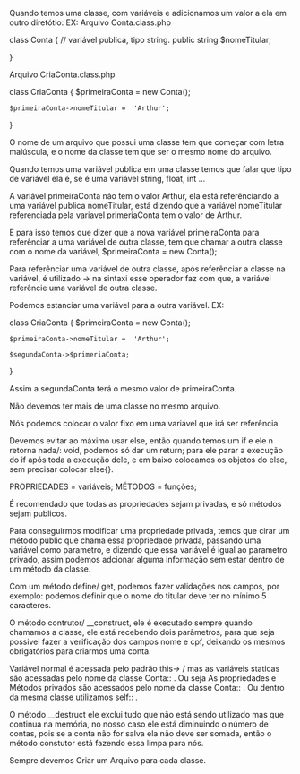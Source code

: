Quando temos uma classe, com variáveis e adicionamos um valor a ela em outro diretótio: 
EX: Arquivo Conta.class.php

class Conta
{
    // variável publica, tipo string.
    public string $nomeTitular;

}

Arquivo CriaConta.class.php

class CriaConta
{
    $primeiraConta = new Conta();

    $primeiraConta->nomeTitular =  'Arthur';
}

O nome de um arquivo que possui uma classe tem que começar com letra maiúscula, e o nome da classe tem que ser o mesmo nome do arquivo.

Quando temos uma variável publica em uma classe temos que falar que tipo de variável ela é, se é uma variável string, float, int ...

A variável primeiraConta não tem o valor Arthur, ela está referênciando a uma variável publica nomeTitular, está dizendo que a variável nomeTitular referenciada pela variavel primeriaConta tem o valor de Arthur.

E para isso temos que dizer que a nova variável primeiraConta para referênciar a uma variável de outra classe, tem que chamar a outra classe com o nome da variável, $primeiraConta = new Conta();

Para referênciar uma variável de outra classe, após referênciar a classe na variável, é utilizado -> na sintaxi esse operador faz com que, a variável referêncie uma variável de outra classe.

Podemos estanciar uma variável para a outra variável.
EX:

class CriaConta
{
    $primeiraConta = new Conta();

    $primeiraConta->nomeTitular =  'Arthur';

    $segundaConta->$primeriaConta;
}

Assim a segundaConta terá o mesmo valor de primeiraConta.

Não devemos ter mais de uma classe no mesmo arquivo.

Nós podemos colocar o valor fixo em uma variável que irá ser referência.

Devemos evitar ao máximo usar else, então quando temos um if e ele n retorna nada/: void, podemos só dar um return; para ele parar a execução do if após toda a execução dele, e em baixo colocamos os objetos do else, sem precisar colocar else{}.

PROPRIEDADES = variáveis;
MÉTODOS = funções;

É recomendado que todas as propriedades sejam privadas, e só métodos sejam publicos.

Para conseguirmos modificar uma propriedade privada, temos que cirar um método public que chama essa propriedade privada, passando uma variável como parametro, e dizendo que essa variável é igual ao parametro privado, assim podemos adcionar alguma informação sem estar dentro de um método da classe.

Com um método define/ get, podemos fazer validações nos campos, por exemplo: podemos definir que o nome do titular deve ter no mínimo 5 caracteres.

O método contrutor/ __construct, ele é executado sempre quando chamamos a classe, ele está recebendo dois parâmetros, para que seja possivel fazer a verificação dos campos nome e cpf, deixando os mesmos obrigatórios para criarmos uma conta.

Variável normal é acessada pelo padrão this-> / mas as variáveis staticas são acessadas pelo nome da classe Conta:: .
Ou seja As propriedades e Métodos privados são acessados pelo nome da classe Conta:: .
Ou dentro da mesma classe utilizamos self:: .

O método __destruct ele exclui tudo que não está sendo utilizado mas que continua na memória, no nosso caso ele está diminuindo o número de contas, pois se a conta não for salva ela não deve ser somada, então o método constutor está fazendo essa limpa para nós.

Sempre devemos Criar um Arquivo para cada classe.


































